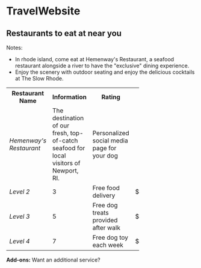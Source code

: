 # TravelWebsite
<html>
<body>

<h2> Restaurants to eat at near you </h2>
Notes:
<ul>
<li>In rhode island, come eat at Hemenway's  Restaurant, a seafood restaurant alongside a river to have the "exclusive" dining experience.</li>
<li>Enjoy the scenery with outdoor seating and enjoy the delicious cocktails at The Slow Rhode.</li>
  
</ul>

<table style="width:70%">
  <tr>
    <th>Restaurant Name</th>
    <th>Information</th>
    <th>Rating</th>
  </tr>
  <tr> 
    <td><i>Hemenway's Restaurant</i></td>
    <td>The destination of our fresh, top-of-catch seafood for local visitors of Newport, RI.</td>
    <td>Personalized social media page for your dog</td>
  </tr>
  <tr>
    <td><i>Level 2</i></td>
    <td>3</td>
    <td>Free food delivery</td>
    <td>$34.99</td>
  </tr>
  <tr>
    <td><i>Level 3</i></td>
    <td>5</td>
    <td>Free dog treats provided after walk</td>
    <td>$59.99</td>
  </tr>
  <tr>
    <td><i>Level 4</i></td>
    <td>7</td>
    <td>Free dog toy each week</td>
    <td>$79.99</td>
  </tr>
</table>

  <p><strong>Add-ons:</strong> Want an additional service?</p>

</body>
</html>
